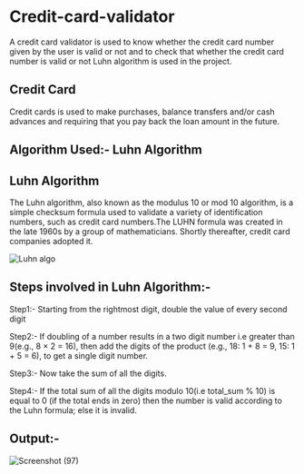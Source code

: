 # Credit-card-validator
A credit card validator is used to know whether the credit card number given by the user is valid or not and to check that whether the credit card number is valid or not Luhn algorithm is used in the project.

## Credit Card
Credit cards is used to make purchases, balance transfers and/or cash advances and requiring that you pay back the loan amount in the future.

## Algorithm Used:- Luhn Algorithm

## Luhn Algorithm
The Luhn algorithm, also known as the modulus 10 or mod 10 algorithm, is a simple checksum formula used to validate a variety of identification numbers, such as credit card numbers.The LUHN formula was created in the late 1960s by a group of mathematicians. Shortly thereafter, credit card companies adopted it.

![Luhn algo](https://user-images.githubusercontent.com/74313477/172048283-90301670-cdf5-4dac-9753-a4287f62d1df.jpg)

## Steps involved in Luhn Algorithm:-

Step1:- Starting from the rightmost digit, double the value of every second digit

Step2:- If doubling of a number results in a two digit number i.e greater than 9(e.g., 8 × 2 = 16), then add the digits of the product (e.g., 18: 1 + 8 = 9, 15: 1 + 5 = 6), to get a single digit number.

Step3:- Now take the sum of all the digits.

Step4:- If the total sum of all the digits modulo 10(i.e total_sum % 10) is equal to 0 (if the total ends in zero) then the number is valid according to the Luhn formula; else it is invalid.

## Output:-

![Screenshot (97)](https://user-images.githubusercontent.com/74313477/172048190-37401d83-b550-4c2d-a465-c54b65cb085f.png)

